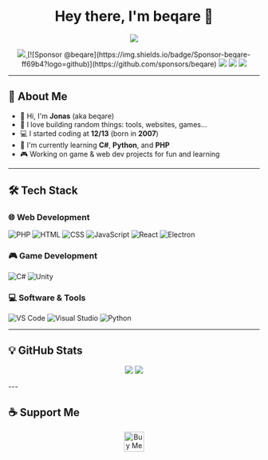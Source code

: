 <!-- GitHub Profile README: beqare -->

<h1 align="center">Hey there, I'm <strong>beqare</strong> 👋</h1>

<p align="center">
  <img src="https://readme-typing-svg.herokuapp.com/?color=11cc0a&vCenter=true&center=true&width=600&lines=%3E+./init.sh;Welcome+to+my+profile!;Coding+since+I+was+13.;Always+building+something+cool+:%29" />
</p>

<p align="center">
  <a href="https://beqare.de/discord">
    <img src="https://img.shields.io/discord/905923786833006642?style=for-the-badge&label=DISCORD&logo=discord&logoColor=white&color=7289DA" />
  </a>
  [![Sponsor @beqare](https://img.shields.io/badge/Sponsor-beqare-ff69b4?logo=github)](https://github.com/sponsors/beqare)
  <img src="https://img.shields.io/github/followers/beqare?style=for-the-badge&label=Followers&color=blueviolet" />
  <img src="https://img.shields.io/github/stars/beqare?style=for-the-badge&label=Stars&color=yellow" />
  <img src="https://komarev.com/ghpvc/?username=beqare&style=for-the-badge&color=brightgreen" />
</p>

---

## 🧠 About Me

- 👋 Hi, I'm **Jonas** (aka beqare)
- 🧪 I love building random things: tools, websites, games...
- 💻 I started coding at **12/13** (born in **2007**)
- 🔧 I'm currently learning **C#**, **Python**, and **PHP**
- 🎮 Working on game & web dev projects for fun and learning

---

## 🛠️ Tech Stack

### 🌐 Web Development
![PHP](https://skillicons.dev/icons?i=php)
![HTML](https://skillicons.dev/icons?i=html)
![CSS](https://skillicons.dev/icons?i=css)
![JavaScript](https://skillicons.dev/icons?i=js)
![React](https://skillicons.dev/icons?i=react)
![Electron](https://skillicons.dev/icons?i=electron)

### 🎮 Game Development
![C#](https://skillicons.dev/icons?i=cs)
![Unity](https://skillicons.dev/icons?i=unity)

### 💻 Software & Tools
![VS Code](https://skillicons.dev/icons?i=vscode)
![Visual Studio](https://skillicons.dev/icons?i=visualstudio)
![Python](https://skillicons.dev/icons?i=python)

---

## 💡 GitHub Stats

<p align="center">
  <img src="https://next-github-tau.vercel.app/api/card?username=beqare" />
  <img src="https://github-readme-stats.vercel.app/api/top-langs?username=beqare&show_icons=true&locale=en&theme=onedark&layout=compact" />
</p>
---

## ☕ Support Me

<p align="center">
  <a href="https://ko-fi.com/beqare">
    <img src="https://storage.ko-fi.com/cdn/kofi3.png?v=3" height="40" alt="Buy Me a Coffee at Ko-fi">
  </a>
</p>

